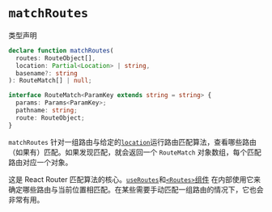 # `matchRoutes`

类型声明

```ts
declare function matchRoutes(
  routes: RouteObject[],
  location: Partial<Location> | string,
  basename?: string
): RouteMatch[] | null;

interface RouteMatch<ParamKey extends string = string> {
  params: Params<ParamKey>;
  pathname: string;
  route: RouteObject;
}
```

`matchRoutes` 针对一组路由与给定的[`location`](https://reactrouter.com/en/main/utils/location)运行路由匹配算法，查看哪些路由（如果有）匹配。如果发现匹配，就会返回一个 `RouteMatch` 对象数组，每个匹配路由对应一个对象。

这是 React Router 匹配算法的核心。[`useRoutes`](https://reactrouter.com/en/main/hooks/use-routes)和[`<Routes>`组件](https://reactrouter.com/en/main/components/routes) 在内部使用它来确定哪些路由与当前位置相匹配。在某些需要手动匹配一组路由的情况下，它也会非常有用。

